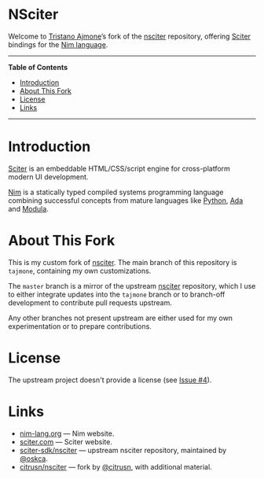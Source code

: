 # NSciter

Welcome to [Tristano Ajmone]’s fork of the [nsciter] repository, offering [Sciter] bindings for the [Nim language].


-----

**Table of Contents**

<!-- MarkdownTOC autolink="true" bracket="round" autoanchor="false" lowercase="only_ascii" uri_encoding="true" levels="1,2,3" -->

- [Introduction](#introduction)
- [About This Fork](#about-this-fork)
- [License](#license)
- [Links](#links)

<!-- /MarkdownTOC -->

-----

# Introduction

[Sciter] is an embeddable HTML/CSS/script engine for cross-platform modern UI development.

[Nim] is a statically typed compiled systems programming language combining successful concepts from mature languages like [Python], [Ada] and [Modula].

# About This Fork

This is my custom fork of [nsciter].
The main branch of this repository is `tajmone`, containing my own customizations.

The `master` branch is a mirror of the upstream [nsciter] repository, which I use to either integrate updates into the `tajmone` branch or to branch-off development to contribute pull requests upstream.

Any other branches not present upstream are either used for my own experimentation or to prepare contributions.

# License

The upstream project doesn't provide a license (see [Issue #4]).

# Links

- [nim-lang.org] — Nim website.
- [sciter.com] — Sciter website.
- [sciter-sdk/nsciter] — upstream nsciter repository, maintained by [@oskca].
- [citrusn/nsciter] — fork by [@citrusn], with additional material.

<!-----------------------------------------------------------------------------
                               REFERENCE LINKS
------------------------------------------------------------------------------>

[Python]: https://www.python.org/ "Visit Python website"
[Ada]: https://www.adaic.org "Visit Ada website"
[Modula]: https://en.wikipedia.org/wiki/Modula "See Modula page at Wikipedia"

<!-- Nim -->

[Nim]: https://nim-lang.org/ "Visit Nim website"
[Nim language]: https://nim-lang.org/ "Visit Nim website"
[Nim-Lang.org]: https://nim-lang.org/ "Visit Nim website"

<!-- Sciter -->

[nsciter]: https://github.com/sciter-sdk/nsciter "View the upstream nsciter repository"
[sciter-sdk/nsciter]: https://github.com/sciter-sdk/nsciter "View the upstream nsciter repository"
[Sciter.com]: https://sciter.com/ "Visit Sciter website"
[Sciter]: https://sciter.com/ "Visit Sciter website"

<!-- Sciter 3rd party -->

[citrusn/nsciter]: https://github.com/citrusn/nsciter

<!-- nsciter issues -->

[Issue #4]: https://github.com/sciter-sdk/nsciter/issues/4

<!-- people -->

[Tristano Ajmone]: https://github.com/tajmone "View Tristano Ajmone's GitHub profile"
[@citrusn]: https://github.com/citrusn "View @citrusn's GitHub profile"
[@oskca]: https://github.com/oskca "View @oskca's GitHub profile"

<!-- EOF -->
